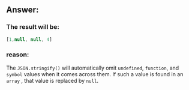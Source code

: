 ## Answer:

### The result will be:
```javascript
[1,null, null, 4]
```

### reason:
The `JSON.stringify()` will automatically omit `undefined`, `function`, and `symbol`
values when it comes across them. If such a value is found in an `array` , that value is
replaced by `null`. 